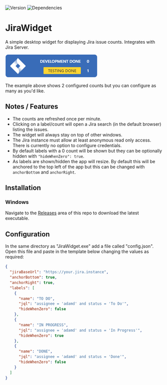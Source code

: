 ![Version](https://img.shields.io/github/package-json/v/dullage/JiraWidget.svg)
![Dependencies](https://img.shields.io/david/dullage/JiraWidget.svg)

# JiraWidget

A simple desktop widget for displaying Jira issue counts. Integrates with Jira Server.

![Screenshot](docs/screenshot.png)

The example above shows 2 configured counts but you can configure as many as you'd like.

## Notes / Features

* The counts are refreshed once per minute.
* Clicking on a label/count will open a Jira search (in the default browser) listing the issues.
* The widget will always stay on top of other windows.
* The Jira instance must allow at least anonymous read only access. There is currently no option to configure credentials.
* By default labels with a 0 count will be shown but they can be optionally hidden with `"hideWhenZero": true`.
* As labels are shown/hidden the app will resize. By default this will be anchored to the top left of the app but this can be changed with `anchorBottom` and `anchorRight`.

## Installation

### Windows

Navigate to the [Releases](https://github.com/Dullage/JiraWidget/releases) area of this repo to download the latest executable.

## Configuration

In the same directory as "JiraWidget.exe" add a file called "config.json". Open this file and paste in the template below changing the values as required:

```json
{
  "jiraBaseUrl": "https://your.jira.instance",
  "anchorBottom": true,
  "anchorRight": true,
  "labels": [
    {
      "name": "TO DO",
      "jql": "assignee = 'adamd' and status = 'To Do'",
      "hideWhenZero": false
    },
    {
      "name": "IN PROGRESS",
      "jql": "assignee = 'adamd' and status = 'In Progress'",
      "hideWhenZero": true
    },
    {
      "name": "DONE",
      "jql": "assignee = 'adamd' and status = 'Done'",
      "hideWhenZero": false
    }
  ]
}
```
